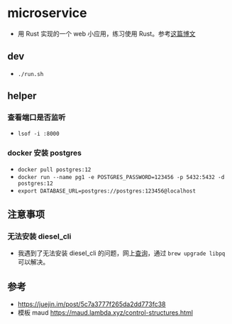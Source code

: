 # microservice 
* 用 Rust 实现的一个 web 小应用，练习使用 Rust。参考[这篇博文](https://juejin.im/post/5c7a3777f265da2dd773fc38)

## dev
* `./run.sh`

## helper
### 查看端口是否监听
* `lsof -i :8000`

### docker 安装 postgres
* `docker pull postgres:12`
* `docker run --name pg1 -e POSTGRES_PASSWORD=123456 -p 5432:5432 -d postgres:12`
* `export DATABASE_URL=postgres://postgres:123456@localhost`

## 注意事项
### 无法安装 diesel_cli
* 我遇到了无法安装 diesel_cli 的问题，网上[查询](https://github.com/diesel-rs/diesel/issues/321)，通过 `brew upgrade libpq` 可以解决。

## 参考
* https://juejin.im/post/5c7a3777f265da2dd773fc38
* 模板 maud https://maud.lambda.xyz/control-structures.html
